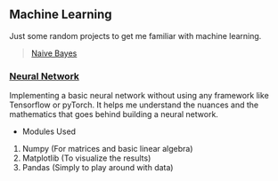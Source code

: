 ## Machine Learning

Just some random projects to get me familiar with machine learning.

> [Naive Bayes](https://github.com/rajeshmajumdar/machine-learning/blob/master/naive_bayes.py)

### [Neural Network](https://github.com/rajeshmajumdar/machine-learning/blob/master/neural_network.py)
Implementing a basic neural network without using any framework like Tensorflow or pyTorch. It helps me understand the nuances and the mathematics that goes behind building a neural network. 

- Modules Used
1. Numpy (For matrices and basic linear algebra)
2. Matplotlib (To visualize the results)
3. Pandas (Simply to play around with data)


